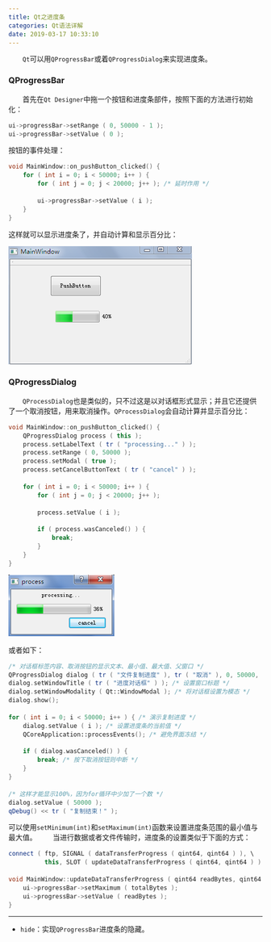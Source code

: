 ```yaml
---
title: Qt之进度条
categories: Qt语法详解
date: 2019-03-17 10:33:10
---
```

&emsp;&emsp;`Qt`可以用`QProgressBar`或着`QProgressDialog`来实现进度条。<!--more-->

### QProgressBar

&emsp;&emsp;首先在`Qt Designer`中拖一个按钮和进度条部件，按照下面的方法进行初始化：

``` cpp
ui->progressBar->setRange ( 0, 50000 - 1 );
ui->progressBar->setValue ( 0 );
```

按钮的事件处理：

``` cpp
void MainWindow::on_pushButton_clicked() {
    for ( int i = 0; i < 50000; i++ ) {
        for ( int j = 0; j < 20000; j++ ); /* 延时作用 */

        ui->progressBar->setValue ( i );
    }
}
```

这样就可以显示进度条了，并自动计算和显示百分比：

<img src="./Qt之进度条/1.png">

### QProgressDialog

&emsp;&emsp;`QProcessDialog`也是类似的，只不过这是以对话框形式显示；并且它还提供了一个取消按钮，用来取消操作。`QProcessDialog`会自动计算并显示百分比：

``` cpp
void MainWindow::on_pushButton_clicked() {
    QProgressDialog process ( this );
    process.setLabelText ( tr ( "processing..." ) );
    process.setRange ( 0, 50000 );
    process.setModal ( true );
    process.setCancelButtonText ( tr ( "cancel" ) );

    for ( int i = 0; i < 50000; i++ ) {
        for ( int j = 0; j < 20000; j++ );

        process.setValue ( i );

        if ( process.wasCanceled() ) {
            break;
        }
    }
}
```

<img src="./Qt之进度条/2.png">

或者如下：

``` cpp
/* 对话框标签内容、取消按钮的显示文本、最小值、最大值、父窗口 */
QProgressDialog dialog ( tr ( "文件复制进度" ), tr ( "取消" ), 0, 50000, this );
dialog.setWindowTitle ( tr ( "进度对话框" ) ); /* 设置窗口标题 */
dialog.setWindowModality ( Qt::WindowModal ); /* 将对话框设置为模态 */
dialog.show();

for ( int i = 0; i < 50000; i++ ) { /* 演示复制进度 */
    dialog.setValue ( i ); /* 设置进度条的当前值 */
    QCoreApplication::processEvents(); /* 避免界面冻结 */

    if ( dialog.wasCanceled() ) {
        break; /* 按下取消按钮则中断 */
    }
}

/* 这样才能显示100%，因为for循环中少加了一个数 */
dialog.setValue ( 50000 );
qDebug() << tr ( "复制结束！" );
```

可以使用`setMinimum(int)`和`setMaximum(int)`函数来设置进度条范围的最小值与最大值。
&emsp;&emsp;当进行数据或者文件传输时，进度条的设置类似于下面的方式：

``` cpp
connect ( ftp, SIGNAL ( dataTransferProgress ( qint64, qint64 ) ), \
          this, SLOT ( updateDataTransferProgress ( qint64, qint64 ) ) );

void MainWindow::updateDataTransferProgress ( qint64 readBytes, qint64 totalBytes ) {
    ui->progressBar->setMaximum ( totalBytes );
    ui->progressBar->setValue ( readBytes );
}
```

---

- `hide`：实现`QProgressBar`进度条的隐藏。